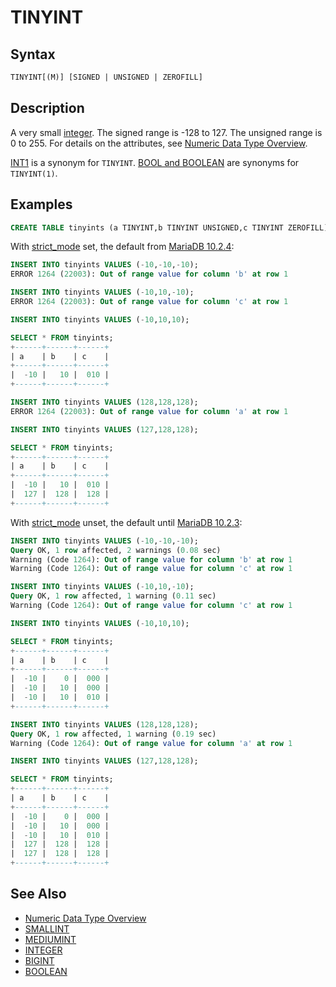 # TINYINT

## Syntax

```sql
TINYINT[(M)] [SIGNED | UNSIGNED | ZEROFILL]
```

## Description

A very small [integer](/kb/en/sql_language-data_types-int/). The signed range is -128 to 127. The unsigned range is 0 to 255. For details on the attributes, see [Numeric Data Type Overview](/columns-storage-engines-and-plugins/data-types/data-types-numeric-data-types/numeric-data-type-overview).

[INT1](/columns-storage-engines-and-plugins/data-types/data-types-numeric-data-types/int1) is a synonym for `TINYINT`. [BOOL and BOOLEAN](/columns-storage-engines-and-plugins/data-types/data-types-numeric-data-types/boolean) are synonyms for `TINYINT(1)`.

## Examples

```sql
CREATE TABLE tinyints (a TINYINT,b TINYINT UNSIGNED,c TINYINT ZEROFILL);
```

With [strict_mode](/kb/en/sql-mode/#strict-mode) set, the default from [MariaDB 10.2.4](/kb/en/mariadb-1024-release-notes/):

```sql
INSERT INTO tinyints VALUES (-10,-10,-10);
ERROR 1264 (22003): Out of range value for column 'b' at row 1

INSERT INTO tinyints VALUES (-10,10,-10);
ERROR 1264 (22003): Out of range value for column 'c' at row 1

INSERT INTO tinyints VALUES (-10,10,10);

SELECT * FROM tinyints;
+------+------+------+
| a    | b    | c    |
+------+------+------+
|  -10 |   10 |  010 |
+------+------+------+

INSERT INTO tinyints VALUES (128,128,128);
ERROR 1264 (22003): Out of range value for column 'a' at row 1

INSERT INTO tinyints VALUES (127,128,128);

SELECT * FROM tinyints;
+------+------+------+
| a    | b    | c    |
+------+------+------+
|  -10 |   10 |  010 |
|  127 |  128 |  128 |
+------+------+------+
```

With [strict_mode](/kb/en/sql-mode/#strict-mode) unset, the default until [MariaDB 10.2.3](/kb/en/mariadb-1023-release-notes/):

```sql
INSERT INTO tinyints VALUES (-10,-10,-10);
Query OK, 1 row affected, 2 warnings (0.08 sec)
Warning (Code 1264): Out of range value for column 'b' at row 1
Warning (Code 1264): Out of range value for column 'c' at row 1

INSERT INTO tinyints VALUES (-10,10,-10);
Query OK, 1 row affected, 1 warning (0.11 sec)
Warning (Code 1264): Out of range value for column 'c' at row 1

INSERT INTO tinyints VALUES (-10,10,10);

SELECT * FROM tinyints;
+------+------+------+
| a    | b    | c    |
+------+------+------+
|  -10 |    0 |  000 |
|  -10 |   10 |  000 |
|  -10 |   10 |  010 |
+------+------+------+

INSERT INTO tinyints VALUES (128,128,128);
Query OK, 1 row affected, 1 warning (0.19 sec)
Warning (Code 1264): Out of range value for column 'a' at row 1

INSERT INTO tinyints VALUES (127,128,128);

SELECT * FROM tinyints;
+------+------+------+
| a    | b    | c    |
+------+------+------+
|  -10 |    0 |  000 |
|  -10 |   10 |  000 |
|  -10 |   10 |  010 |
|  127 |  128 |  128 |
|  127 |  128 |  128 |
+------+------+------+
```

## See Also

- [Numeric Data Type Overview](/columns-storage-engines-and-plugins/data-types/data-types-numeric-data-types/numeric-data-type-overview)
- [SMALLINT](/columns-storage-engines-and-plugins/data-types/data-types-numeric-data-types/smallint)
- [MEDIUMINT](/columns-storage-engines-and-plugins/data-types/data-types-numeric-data-types/mediumint)
- [INTEGER](/columns-storage-engines-and-plugins/data-types/data-types-numeric-data-types/int)
- [BIGINT](/columns-storage-engines-and-plugins/data-types/data-types-numeric-data-types/bigint)
- [BOOLEAN](/columns-storage-engines-and-plugins/data-types/data-types-numeric-data-types/boolean)